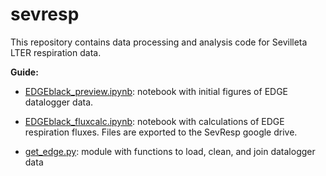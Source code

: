 # sevresp

This repository contains data processing and analysis code for Sevilleta LTER respiration data.

**Guide:**

* [EDGEblack_preview.ipynb](EDGE_Black_preview.ipynb): notebook with initial figures of EDGE datalogger data.

* [EDGEblack_fluxcalc.ipynb](EDGEblack_fluxcalc.ipynb): notebook with calculations of EDGE respiration fluxes. Files are exported to the SevResp google drive.

* [get_edge.py](get_edge.py): module with functions to load, clean, and join datalogger data

